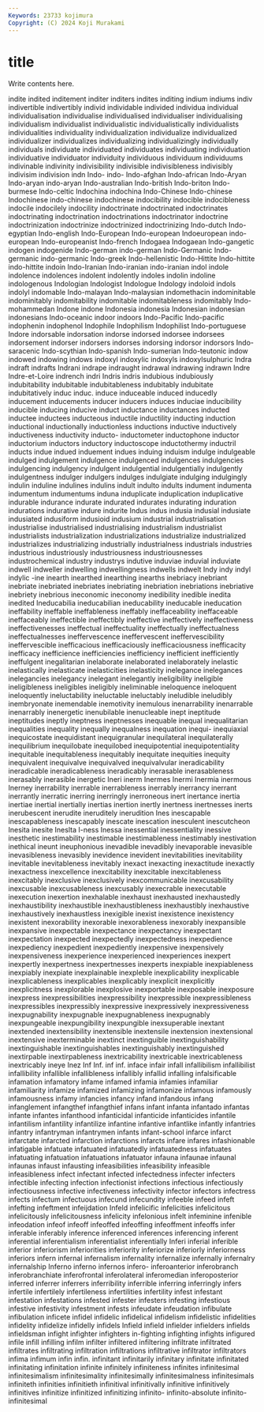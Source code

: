```yaml
---
Keywords: 23733 kojimura
Copyright: (C) 2024 Koji Murakami
---
```


# title

Write contents here.



indite indited inditement inditer inditers indites inditing indium indiums indiv
indivertible indivertibly individ individable individed individua individual individualisation individualise individualised
individualiser individualising individualism individualist individualistic individualistically individualists individualities individuality individualization
individualize individualized individualizer individualizes individualizing individualizingly individually individuals individuate individuated
individuates individuating individuation individuative individuator individuity individuous individuum individuums indivinable
indivinity indivisibility indivisible indivisibleness indivisibly indivisim indivision indn Indo- indo-
Indo-afghan Indo-african Indo-Aryan Indo-aryan indo-aryan Indo-australian Indo-british Indo-briton Indo-burmese Indo-celtic
Indochina indochina Indo-Chinese Indo-chinese Indochinese indo-chinese indochinese indocibility indocible indocibleness
indocile indocilely indocility indoctrinate indoctrinated indoctrinates indoctrinating indoctrination indoctrinations indoctrinator
indoctrine indoctrinization indoctrinize indoctrinized indoctrinizing Indo-dutch Indo-egyptian Indo-english Indo-European Indo-european
Indoeuropean indo-european Indo-europeanist Indo-french Indogaea Indogaean Indo-gangetic indogen indogenide Indo-german
indo-german Indo-Germanic Indo-germanic indo-germanic Indo-greek Indo-hellenistic Indo-Hittite Indo-hittite indo-hittite indoin
Indo-Iranian Indo-iranian indo-iranian indol indole indolence indolences indolent indolently indoles
indolin indoline indologenous Indologian Indologist Indologue Indology indoloid indols indolyl
indomable Indo-malayan Indo-malaysian indomethacin indominitable indominitably indomitability indomitable indomitableness indomitably
Indo-mohammedan Indone indone Indonesia indonesia Indonesian indonesian indonesians Indo-oceanic indoor
indoors Indo-Pacific Indo-pacific indophenin indophenol Indophile Indophilism Indophilist Indo-portuguese Indore
indorsable indorsation indorse indorsed indorsee indorsees indorsement indorser indorsers indorses
indorsing indorsor indorsors Indo-saracenic Indo-scythian Indo-spanish Indo-sumerian Indo-teutonic indow indowed
indowing indows indoxyl indoxylic indoxyls indoxylsulphuric Indra indraft indrafts Indrani
indrape indraught indrawal indrawing indrawn Indre Indre-et-Loire indrench indri Indris
indris indubious indubiously indubitability indubitable indubitableness indubitably indubitate indubitatively induc
induc. induce induceable induced inducedly inducement inducements inducer inducers induces
induciae inducibility inducible inducing inducive induct inductance inductances inducted inductee
inductees inducteous inductile inductility inducting induction inductional inductionally inductionless inductions
inductive inductively inductiveness inductivity inducto- inductometer inductophone inductor inductorium inductors
inductory inductoscope inductothermy inductril inducts indue indued induement indues induing
induism indulge indulgeable indulged indulgement indulgence indulgenced indulgences indulgencies indulgencing
indulgency indulgent indulgential indulgentially indulgently indulgentness indulger indulgers indulges indulgiate
indulging indulgingly indulin induline indulines indulins indult indulto indults indument
indumenta indumentum indumentums induna induplicate induplication induplicative indurable indurance indurate
indurated indurates indurating induration indurations indurative indure indurite Indus indus
indusia indusial indusiate indusiated indusiform indusioid indusium industrial industrialisation industrialise
industrialised industrialising industrialism industrialist industrialists industrialization industrializations industrialize industrialized industrializes
industrializing industrially industrialness industrials industries industrious industriously industriousness industriousnesses industrochemical
industry industrys indutive induviae induvial induviate indwell indweller indwelling indwellingness
indwells indwelt Indy indy indyl indylic -ine inearth inearthed inearthing
inearths inebriacy inebriant inebriate inebriated inebriates inebriating inebriation inebriations inebriative
inebriety inebrious ineconomic ineconomy inedibility inedible inedita inedited Ineducabilia ineducabilian
ineducability ineducable ineducation ineffability ineffable ineffableness ineffably ineffaceability ineffaceable ineffaceably
ineffectible ineffectibly ineffective ineffectively ineffectiveness ineffectivenesses ineffectual ineffectuality ineffectually ineffectualness
ineffectualnesses ineffervescence ineffervescent ineffervescibility ineffervescible inefficacious inefficaciously inefficaciousness inefficacity inefficacy
inefficience inefficiencies inefficiency inefficient inefficiently ineffulgent inegalitarian inelaborate inelaborated inelaborately
inelastic inelastically inelasticate inelasticities inelasticity inelegance inelegances inelegancies inelegancy inelegant
inelegantly ineligibility ineligible ineligibleness ineligibles ineligibly ineliminable ineloquence ineloquent ineloquently
ineluctability ineluctable ineluctably ineludible ineludibly inembryonate inemendable inemotivity inemulous inenarrability
inenarrable inenarrably inenergetic inenubilable inenucleable inept ineptitude ineptitudes ineptly ineptness
ineptnesses inequable inequal inequalitarian inequalities inequality inequally inequalness inequation inequi-
inequiaxial inequicostate inequidistant inequigranular inequilateral inequilaterally inequilibrium inequilobate inequilobed inequipotential
inequipotentiality inequitable inequitableness inequitably inequitate inequities inequity inequivalent inequivalve inequivalved
inequivalvular ineradicability ineradicable ineradicableness ineradicably inerasable inerasableness inerasably inerasible inergetic
Ineri inerm Inermes Inermi Inermia inermous Inerney inerrability inerrable inerrableness
inerrably inerrancy inerrant inerrantly inerratic inerring inerringly inerroneous inert inertance
inertia inertiae inertial inertially inertias inertion inertly inertness inertnesses inerts
inerubescent inerudite ineruditely inerudition Ines inescapable inescapableness inescapably inescate inescation
inesculent inescutcheon Inesita inesite Ineslta I-ness Inessa inessential inessentiality inessive
inesthetic inestimability inestimable inestimableness inestimably inestivation inethical ineunt ineuphonious inevadible
inevadibly inevaporable inevasible inevasibleness inevasibly inevidence inevident inevitabilities inevitability inevitable
inevitableness inevitably inexact inexacting inexactitude inexactly inexactness inexcellence inexcitability inexcitable
inexcitableness inexcitably inexclusive inexclusively inexcommunicable inexcusability inexcusable inexcusableness inexcusably inexecrable
inexecutable inexecution inexertion inexhalable inexhaust inexhausted inexhaustedly inexhaustibility inexhaustible inexhaustibleness
inexhaustibly inexhaustive inexhaustively inexhaustless inexigible inexist inexistence inexistency inexistent inexorability
inexorable inexorableness inexorably inexpansible inexpansive inexpectable inexpectance inexpectancy inexpectant inexpectation
inexpected inexpectedly inexpectedness inexpedience inexpediency inexpedient inexpediently inexpensive inexpensively inexpensiveness
inexperience inexperienced inexperiences inexpert inexpertly inexpertness inexpertnesses inexperts inexpiable inexpiableness
inexpiably inexpiate inexplainable inexpleble inexplicability inexplicable inexplicableness inexplicables inexplicably inexplicit
inexplicitly inexplicitness inexplorable inexplosive inexportable inexposable inexposure inexpress inexpressibilities inexpressibility
inexpressible inexpressibleness inexpressibles inexpressibly inexpressive inexpressively inexpressiveness inexpugnability inexpugnable inexpugnableness
inexpugnably inexpungeable inexpungibility inexpungible inexsuperable inextant inextended inextensibility inextensible inextensile
inextension inextensional inextensive inexterminable inextinct inextinguible inextinguishability inextinguishable inextinguishables inextinguishably
inextinguished inextirpable inextirpableness inextricability inextricable inextricableness inextricably ineye Inez Inf
Inf. inf inf. inface infair infall infallibilism infallibilist infallibility infallible
infallibleness infallibly infallid infalling infalsificable infamation infamatory infame infamed infamia
infamies infamiliar infamiliarity infamize infamized infamizing infamonize infamous infamously infamousness
infamy infancies infancy infand infandous infang infanglement infangthef infangthief infans
infant infanta infantado infantas infante infantes infanthood infanticidal infanticide infanticides
infantile infantilism infantility infantilize infantine infantive infantlike infantly infantries infantry
infantryman infantrymen infants infant-school infarce infarct infarctate infarcted infarction infarctions
infarcts infare infares infashionable infatigable infatuate infatuated infatuatedly infatuatedness infatuates
infatuating infatuation infatuations infatuator infauna infaunae infaunal infaunas infaust infausting
infeasibilities infeasibility infeasible infeasibleness infect infectant infected infectedness infecter infecters
infectible infecting infection infectionist infections infectious infectiously infectiousness infective infectiveness
infectivity infector infectors infectress infects infectum infectuous infecund infecundity infeeble
infeed infeft infefting infeftment infeijdation Infeld infelicific infelicities infelicitous infelicitously
infelicitousness infelicity infelonious infelt infeminine infenible infeodation infeof infeoff infeoffed
infeoffing infeoffment infeoffs infer inferable inferably inference inferenced inferences inferencing
inferent inferential inferentialism inferentialist inferentially Inferi inferial inferible inferior inferiorism
inferiorities inferiority inferiorize inferiorly inferiorness inferiors infern infernal infernalism infernality
infernalize infernally infernalry infernalship Inferno inferno infernos infero- inferoanterior inferobranch
inferobranchiate inferofrontal inferolateral inferomedian inferoposterior inferred inferrer inferrers inferribility inferrible
inferring inferringly infers infertile infertilely infertileness infertilities infertility infest infestant
infestation infestations infested infester infesters infesting infestious infestive infestivity infestment
infests infeudate infeudation infibulate infibulation inficete infidel infidelic infidelical infidelism
infidelistic infidelities infidelity infidelize infidelly infidels Infield infield infielder infielders
infields infieldsman infight infighter infighters in-fighting infighting infights infigured infile
infill infilling infilm infilter infiltered infiltering infiltrate infiltrated infiltrates infiltrating
infiltration infiltrations infiltrative infiltrator infiltrators infima infimum infin infin. infinitant
infinitarily infinitary infinitate infinitated infinitating infinitation infinite infinitely infiniteness infinites
infinitesimal infinitesimalism infinitesimality infinitesimally infinitesimalness infinitesimals infiniteth infinities infinitieth infinitival
infinitivally infinitive infinitively infinitives infinitize infinitized infinitizing infinito- infinito-absolute infinito-infinitesimal
